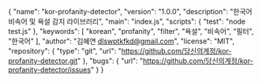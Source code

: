 {
"name": "kor-profanity-detector",
"version": "1.0.0",
"description": "한국어 비속어 및 욕설 감지 라이브러리",
"main": "index.js",
"scripts": {
"test": "node test.js"
},
"keywords": [
"korean",
"profanity",
"filter",
"욕설",
"비속어",
"필터",
"한국어"
],
"author": "김혜연 <dlswptkfkd@gmail.com>",
"license": "MIT",
"repository": {
"type": "git",
"url": "https://github.com/당신의계정/kor-profanity-detector.git"
},
"bugs": {
"url": "https://github.com/당신의계정/kor-profanity-detector/issues"
}
}
